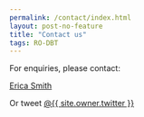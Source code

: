 ```yaml
---
permalink: /contact/index.html
layout: post-no-feature
title: "Contact us"
tags: RO-DBT
---
```



For enquiries, please contact:

[<span class="icon-mail"></span> Erica Smith](mailto:{{site.bookings.email}})

Or tweet <a id="twit" href="http://twitter.com/{{ site.owner.twitter }}"><span class="foot-link">@{{ site.owner.twitter }}</span></a>



<!--
#### Our team {#team}

<table>
{% for person in site.data.people %}
  <tr>
    <td colspan="2">
      <hr>
    </td>
  </tr>
  <tr>
    <td>
        {% if person.image %}<img src="{{site.url}}/images/{{person.image}}">{% endif %}
    </td>
    <td>
        {{person.name}}{% if person.position %}, {{person.position}}{% endif %}
    </td>
  </tr>
{% endfor %}
</table>
 -->
